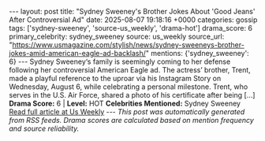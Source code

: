 --- layout: post title: "Sydney Sweeney's Brother Jokes About 'Good Jeans' After Controversial Ad" date: 2025-08-07 19:18:16 +0000 categories: gossip tags: ['sydney-sweeney', 'source-us_weekly', 'drama-hot'] drama_score: 6 primary_celebrity: sydney_sweeney source: us_weekly source_url: "https://www.usmagazine.com/stylish/news/sydney-sweeneys-brother-jokes-amid-american-eagle-ad-backlash/" mentions: {'sydney_sweeney': 6} --- Sydney Sweeney‘s family is seemingly coming to her defense following her controversial American Eagle ad. The actress’ brother, Trent, made a playful reference to the uproar via his Instagram Story on Wednesday, August 6, while celebrating a personal milestone. Trent, who serves in the U.S. Air Force, shared a photo of his certificate after being […] **Drama Score:** 6 | **Level:** HOT **Celebrities Mentioned:** Sydney Sweeney [Read full article at Us Weekly](https://www.usmagazine.com/stylish/news/sydney-sweeneys-brother-jokes-amid-american-eagle-ad-backlash/) --- *This post was automatically generated from RSS feeds. Drama scores are calculated based on mention frequency and source reliability.*
